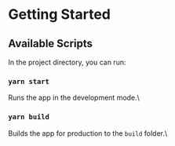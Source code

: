 # Getting Started

## Available Scripts

In the project directory, you can run:

### `yarn start`

Runs the app in the development mode.\

### `yarn build`

Builds the app for production to the `build` folder.\